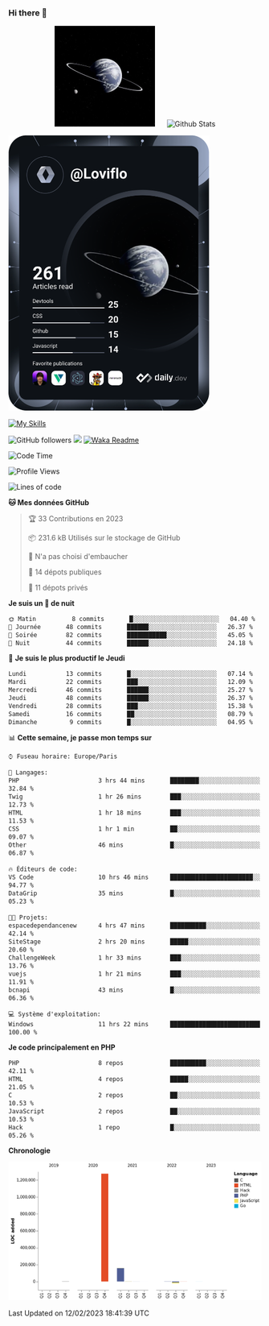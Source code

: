 ### Hi there 👋

<p align="center">
  <img src="https://github.com/Loviflo/Loviflo/blob/main/img/portrait.jpg" alt="Loviflo" height="200" style="margin-right: 20px"/>
  <img src="https://github-readme-stats.vercel.app/api?username=Loviflo&show_icons=true&theme=graywhite" alt="Github Stats" />
</p>

<a href="https://app.daily.dev/loviflo"><img src="https://github.com/loviflo/loviflo/blob/main/devcard.svg" width="400" alt="Loviflo's Dev Card"/></a>


[![My Skills](https://skillicons.dev/icons?i=php,laravel,symfony,mysql,js,ts,html,css,sass,angular,docker,webpack,vscode,figma,git,github,gitlab)](https://skillicons.dev)


![GitHub followers](https://img.shields.io/github/followers/Loviflo?label=Follow&style=social)
![](https://visitor-badge.glitch.me/badge?page_id=Loviflo.Loviflo)
[![Waka Readme](https://github.com/Loviflo/Loviflo/actions/workflows/update-stats.yml/badge.svg)](https://github.com/Loviflo/Loviflo/actions/workflows/update-stats.yml)

<!--START_SECTION:waka-->
![Code Time](http://img.shields.io/badge/Code%20Time-973%20hrs%205%20mins-blue)

![Profile Views](http://img.shields.io/badge/Vues%20du%20profil-0-blue)

![Lines of code](https://img.shields.io/badge/Depuis%20Hello%20World%2C%20j%27ai%20%C3%A9crit-1%20Million%20Lignes%20de%20code-blue)

**🐱 Mes données GitHub** 

> 🏆 33 Contributions en 2023
 > 
> 📦 231.6 kB Utilisés sur le stockage de GitHub 
 > 
> 🚫 N'a pas choisi d'embaucher
 > 
> 📜 14 dépots publiques 
 > 
> 🔑 11 dépots privés  
 > 
**Je suis un 🦉 de nuit** 

```text
🌞 Matin          8 commits       █░░░░░░░░░░░░░░░░░░░░░░░░   04.40 % 
🌆 Journée       48 commits       ██████░░░░░░░░░░░░░░░░░░░   26.37 % 
🌃 Soirée        82 commits       ███████████░░░░░░░░░░░░░░   45.05 % 
🌙 Nuit          44 commits       ██████░░░░░░░░░░░░░░░░░░░   24.18 % 

```
📅 **Je suis le plus productif le Jeudi** 

```text
Lundi           13 commits       █░░░░░░░░░░░░░░░░░░░░░░░░   07.14 % 
Mardi           22 commits       ███░░░░░░░░░░░░░░░░░░░░░░   12.09 % 
Mercredi        46 commits       ██████░░░░░░░░░░░░░░░░░░░   25.27 % 
Jeudi           48 commits       ██████░░░░░░░░░░░░░░░░░░░   26.37 % 
Vendredi        28 commits       ███░░░░░░░░░░░░░░░░░░░░░░   15.38 % 
Samedi          16 commits       ██░░░░░░░░░░░░░░░░░░░░░░░   08.79 % 
Dimanche         9 commits       █░░░░░░░░░░░░░░░░░░░░░░░░   04.95 % 

```


📊 **Cette semaine, je passe mon temps sur** 

```text
⌚︎ Fuseau horaire: Europe/Paris

💬 Langages: 
PHP                      3 hrs 44 mins       ████████░░░░░░░░░░░░░░░░░   32.84 % 
Twig                     1 hr 26 mins        ███░░░░░░░░░░░░░░░░░░░░░░   12.73 % 
HTML                     1 hr 18 mins        ███░░░░░░░░░░░░░░░░░░░░░░   11.53 % 
CSS                      1 hr 1 min          ██░░░░░░░░░░░░░░░░░░░░░░░   09.07 % 
Other                    46 mins             █░░░░░░░░░░░░░░░░░░░░░░░░   06.87 % 

🔥 Éditeurs de code: 
VS Code                  10 hrs 46 mins      ███████████████████████░░   94.77 % 
DataGrip                 35 mins             █░░░░░░░░░░░░░░░░░░░░░░░░   05.23 % 

🐱‍💻 Projets: 
espacedependancenew      4 hrs 47 mins       ██████████░░░░░░░░░░░░░░░   42.14 % 
SiteStage                2 hrs 20 mins       █████░░░░░░░░░░░░░░░░░░░░   20.60 % 
ChallengeWeek            1 hr 33 mins        ███░░░░░░░░░░░░░░░░░░░░░░   13.76 % 
vuejs                    1 hr 21 mins        ███░░░░░░░░░░░░░░░░░░░░░░   11.91 % 
bcnapi                   43 mins             █░░░░░░░░░░░░░░░░░░░░░░░░   06.36 % 

💻 Système d'exploitation: 
Windows                  11 hrs 22 mins      █████████████████████████   100.00 % 

```

**Je code principalement en PHP** 

```text
PHP                      8 repos             ██████████░░░░░░░░░░░░░░░   42.11 % 
HTML                     4 repos             █████░░░░░░░░░░░░░░░░░░░░   21.05 % 
C                        2 repos             ██░░░░░░░░░░░░░░░░░░░░░░░   10.53 % 
JavaScript               2 repos             ██░░░░░░░░░░░░░░░░░░░░░░░   10.53 % 
Hack                     1 repo              █░░░░░░░░░░░░░░░░░░░░░░░░   05.26 % 

```


**Chronologie**

![Chart not found](https://raw.githubusercontent.com/Loviflo/Loviflo/main/charts/bar_graph.png) 


 Last Updated on 12/02/2023 18:41:39 UTC
<!--END_SECTION:waka-->
